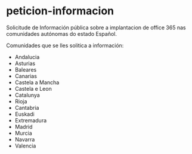 # peticion-informacion
Solicitude de Información pública sobre a implantacion de office 365 nas comunidades autónomas do estado Español.

Comunidades que se lles solitica a información:
* Andalucia
* Asturias
* Baleares
* Canarias
* Castela a Mancha
* Castela e Leon
* Catalunya
* Rioja
* Cantabria
* Euskadi
* Extremadura
* Madrid
* Murcia
* Navarra
* Valencia

